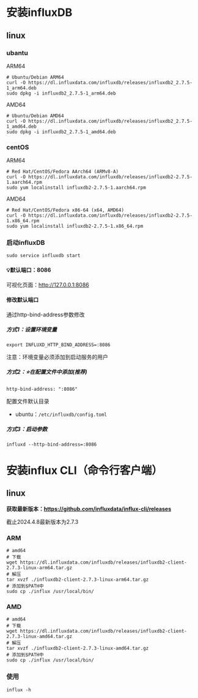 <div  id="i-db" ></div>

# 安装influxDB

## linux

### ubantu

ARM64

```shell
# Ubuntu/Debian ARM64
curl -O https://dl.influxdata.com/influxdb/releases/influxdb2_2.7.5-1_arm64.deb
sudo dpkg -i influxdb2_2.7.5-1_arm64.deb
```

AMD64

```shell
# Ubuntu/Debian AMD64
curl -O https://dl.influxdata.com/influxdb/releases/influxdb2_2.7.5-1_amd64.deb
sudo dpkg -i influxdb2_2.7.5-1_amd64.deb
```

### centOS

ARM64

```shell
# Red Hat/CentOS/Fedora AArch64 (ARMv8-A)
curl -O https://dl.influxdata.com/influxdb/releases/influxdb2-2.7.5-1.aarch64.rpm
sudo yum localinstall influxdb2-2.7.5-1.aarch64.rpm
```

AMD64

```shell
# Red Hat/CentOS/Fedora x86-64 (x64, AMD64)
curl -O https://dl.influxdata.com/influxdb/releases/influxdb2-2.7.5-1.x86_64.rpm
sudo yum localinstall influxdb2-2.7.5-1.x86_64.rpm
```



### 启动influxDB

```shell
sudo service influxdb start
```

#### 💡默认端口：8086

可视化页面：http://127.0.0.1:8086

#### 修改默认端口

通过http-bind-address参数修改

##### 方式1：设置环境变量

```shell
export INFLUXD_HTTP_BIND_ADDRESS=:8086
```

注意：环境变量必须添加到启动服务的用户

##### 方式2：⭐️在配置文件中添加(推荐)

```t
http-bind-address: ":8086"
```

配置文件默认目录

- ubuntu：`/etc/influxdb/config.toml`

##### 方式3：启动参数

```shell
influxd --http-bind-address=:8086
```

<div  id="i-cli" ></div>

# 安装influx CLI（命令行客户端）

## linux

**获取最新版本：https://github.com/influxdata/influx-cli/releases**

截止2024.4.8最新版本为2.7.3

### ARM

```shell
# amd64
# 下载
wget https://dl.influxdata.com/influxdb/releases/influxdb2-client-2.7.3-linux-arm64.tar.gz
# 解压
tar xvzf ./influxdb2-client-2.7.3-linux-arm64.tar.gz
# 添加到$PATH中
sudo cp ./influx /usr/local/bin/
```

### AMD

```shell
# amd64
# 下载
wget https://dl.influxdata.com/influxdb/releases/influxdb2-client-2.7.3-linux-amd64.tar.gz
# 解压
tar xvzf ./influxdb2-client-2.7.3-linux-amd64.tar.gz
# 添加到$PATH中
sudo cp ./influx /usr/local/bin/
```

### 使用

```shell 
influx -h
```
